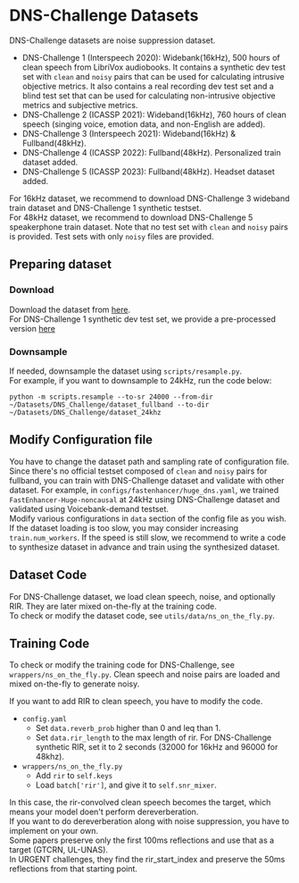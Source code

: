 # DNS-Challenge Datasets
DNS-Challenge datasets are noise suppression dataset.  

- DNS-Challenge 1 (Interspeech 2020): Widebank(16kHz), 500 hours of clean speech from LibriVox audiobooks. It contains a synthetic dev test set with `clean` and `noisy` pairs that can be used for calculating intrusive objective metrics. It also contains a real recording dev test set and a blind test set that can be used for calculating non-intrusive objective metrics and subjective metrics.  
- DNS-Challenge 2 (ICASSP 2021): Wideband(16kHz), 760 hours of clean speech (singing voice, emotion data, and non-English are added).  
- DNS-Challenge 3 (Interspeech 2021): Wideband(16kHz) & Fullband(48kHz).  
- DNS-Challenge 4 (ICASSP 2022): Fullband(48kHz). Personalized train dataset added.  
- DNS-Challenge 5 (ICASSP 2023): Fullband(48kHz). Headset dataset added.  

For 16kHz dataset, we recommend to download DNS-Challenge 3 wideband train dataset and DNS-Challenge 1 synthetic testset.  
For 48kHz dataset, we recommend to download DNS-Challenge 5 speakerphone train dataset. Note that no test set with `clean` and `noisy` pairs is provided. Test sets with only `noisy` files are provided.  

## Preparing dataset
### Download
Download the dataset from [here](https://github.com/microsoft/DNS-Challenge/).  
For DNS-Challenge 1 synthetic dev test set, we provide a pre-processed version [here](https://github.com/aask1357/fastenhancer/releases/tag/test-data-v1)

### Downsample
If needed, downsample the dataset using `scripts/resample.py`.  
For example, if you want to downsample to 24kHz, run the code below:
<pre><code>python -m scripts.resample --to-sr 24000 --from-dir ~/Datasets/DNS_Challenge/dataset_fullband --to-dir ~/Datasets/DNS_Challenge/dataset_24khz</code></pre>

## Modify Configuration file
You have to change the dataset path and sampling rate of configuration file.
Since there's no official testset composed of `clean` and `noisy` pairs for fullband, you can train with DNS-Challenge dataset and validate with other dataset.
For example, in `configs/fastenhancer/huge_dns.yaml`, we trained `FastEnhancer-Huge-noncausal` at 24kHz using DNS-Challenge dataset and validated using Voicebank-demand testset.  
Modify various configurations in `data` section of the config file as you wish.  
If the dataset loading is too slow, you may consider increasing `train.num_workers`. If the speed is still slow, we recommend to write a code to synthesize dataset in advance and train using the synthesized dataset.  

## Dataset Code
For DNS-Challenge dataset, we load clean speech, noise, and optionally RIR. They are later mixed on-the-fly at the training code.  
To check or modify the dataset code, see `utils/data/ns_on_the_fly.py`.

## Training Code
To check or modify the training code for DNS-Challenge, see `wrappers/ns_on_the_fly.py`.
Clean speech and noise pairs are loaded and mixed on-the-fly to generate noisy.  

If you want to add RIR to clean speech, you have to modify the code.  

- `config.yaml`  
  - Set `data.reverb_prob` higher than 0 and leq than 1.  
  - Set `data.rir_length` to the max length of rir. For DNS-Challenge synthetic RIR, set it to 2 seconds (32000 for 16kHz and 96000 for 48khz).  
- `wrappers/ns_on_the_fly.py`  
  - Add `rir` to `self.keys`  
  - Load `batch['rir']`, and give it to `self.snr_mixer`.  

In this case, the rir-convolved clean speech becomes the target, which means your model doen't perform dereverberation.  
If you want to do dereverberation along with noise suppression, you have to implement on your own.  
Some papers preserve only the first 100ms reflections and use that as a target (GTCRN, UL-UNAS).  
In URGENT challenges, they find the rir_start_index and preserve the 50ms reflections from that starting point.